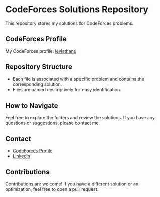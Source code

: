 # CodeForces Solutions Repository

This repository stores my solutions for CodeForces problems.

## CodeForces Profile

My CodeForces profile: [leviathans](https://codeforces.com/profile/leviathans)

## Repository Structure

- Each file is associated with a specific problem and contains the corresponding solution.
- Files are named descriptively for easy identification.

## How to Navigate

Feel free to explore the folders and review the solutions. If you have any questions or suggestions, please contact me.

## Contact

- [CodeForces Profile](https://codeforces.com/profile/leviathans)
- [Linkedin](http://www.linkedin.com/in/ojoaovsoares)

## Contributions

Contributions are welcome! If you have a different solution or an optimization, feel free to open a pull request.
